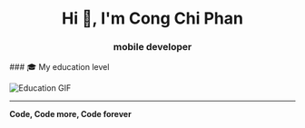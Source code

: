 <h1 align="center">Hi 👋, I'm Cong Chi Phan</h1>
<h3 align="center"> mobile developer</h3>
### 🎓 My education level

![Education GIF](https://media0.giphy.com/media/v1.Y2lkPTc5MGI3NjExd3N0MGtyaGhoY3N6dnM0bzlhb3N6OG85ZWQxdTZxcm55czU1NDF0aiZlcD12MV9pbnRlcm5hbF9naWZfYnlfaWQmY3Q9Zw/fhAwk4DnqNgw8/giphy.gif)

---

**Code, Code more, Code forever**
